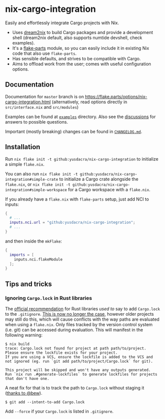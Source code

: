 # nix-cargo-integration

Easily and effortlessly integrate Cargo projects with Nix.

- Uses [dream2nix](https://github.com/nix-community/dream2nix) to build Cargo packages and provide a development shell (dream2nix default, also supports numtide devshell, check examples).
- It's a [flake-parts](https://github.com/hercules-ci/flake-parts) module, so you can easily include it in existing Nix code that also use `flake-parts`.
- Has sensible defaults, and strives to be compatible with Cargo.
- Aims to offload work from the user; comes with useful configuration options.

## Documentation

Documentation for `master` branch is on https://flake.parts/options/nix-cargo-integration.html
(alternatively, read options directly in `src/interface.nix` and `src/modules`)

Examples can be found at [`examples`](./examples) directory.
Also see the [discussions](https://github.com/yusdacra/nix-cargo-integration/discussions) for answers to possible questions.

Important (mostly breaking) changes can be found in [`CHANGELOG.md`](./CHANGELOG.md).

## Installation

Run `nix flake init -t github:yusdacra/nix-cargo-integration` to initialize a simple `flake.nix`.

You can also run `nix flake init -t github:yusdacra/nix-cargo-integration#simple-crate` to initialize a Cargo crate alongside the `flake.nix`,
or `nix flake init -t github:yusdacra/nix-cargo-integration#simple-workspace` for a Cargo workspace with a `flake.nix`.

If you already have a `flake.nix` with `flake-parts` setup, just add NCI to inputs:

```nix
{
  # ...
  inputs.nci.url = "github:yusdacra/nix-cargo-integration";
  # ...
}
```

and then inside the `mkFlake`:

```nix
{
  imports = [
    inputs.nci.flakeModule
  ];
}
```

## Tips and tricks

### Ignoring `Cargo.lock` in Rust libraries

The [official recommendation](https://doc.rust-lang.org/cargo/guide/cargo-toml-vs-cargo-lock.html)
for Rust libraries *used to* say to add `Cargo.lock` to the `.gitignore`.
[This is now no longer the case](https://blog.rust-lang.org/2023/08/29/committing-lockfiles.html),
however older projects may still do this, which will cause conflicts
with the way paths are evaluated when using a `flake.nix`. Only files tracked
by the version control system (i.e. git) can be accessed during evaluation.
This will manifest in the following warning:

```console
$ nix build
trace: Cargo.lock not found for project at path path/to/project.
Please ensure the lockfile exists for your project.
If you are using a VCS, ensure the lockfile is added to the VCS and not ignored (eg. run `git add path/to/project/Cargo.lock` for git).

This project will be skipped and won't have any outputs generated.
Run `nix run .#generate-lockfiles` to generate lockfiles for projects that don't have one.
```

A neat fix for that is to track the path to `Cargo.lock` without staging it
([thanks to @bew](https://github.com/yusdacra/nix-cargo-integration/issues/46#issuecomment-962589582)).

```console
$ git add --intent-to-add Cargo.lock
```

Add `--force` if your `Cargo.lock` is listed in `.gitignore`.
